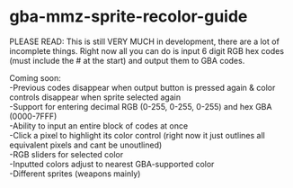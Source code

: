 # gba-mmz-sprite-recolor-guide
PLEASE READ:
This is still VERY MUCH in development, there are a lot of incomplete things. Right now all you can do is input 6 digit RGB hex codes (must include the # at the start) and output them to GBA codes.

Coming soon:  
-Previous codes disappear when output button is pressed again & color controls disappear when sprite selected again  
-Support for entering decimal RGB (0-255, 0-255, 0-255) and hex GBA (0000-7FFF)  
-Ability to input an entire block of codes at once  
-Click a pixel to highlight its color control (right now it just outlines all equivalent pixels and cant be unoutlined)  
-RGB sliders for selected color  
-Inputted colors adjust to nearest GBA-supported color  
-Different sprites (weapons mainly)
